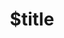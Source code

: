 ---
title: $title
second_title: Référence de l'API Aspose.PSD pour .NET
description: $description
type: docs
weight: $weight
url: /fr/net/$ref/
---